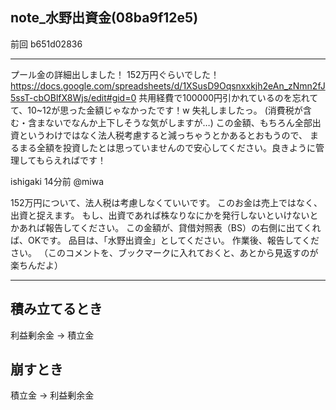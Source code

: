 note_水野出資金(08ba9f12e5)
---

前回 b651d02836

---

プール金の詳細出しました！ 152万円ぐらいでした！
https://docs.google.com/spreadsheets/d/1XSusD9Oqsnxxkjh2eAn_zNmn2fJ5ssT-cbOBlfX8Wjs/edit#gid=0
共用経費で100000円引かれているのを忘れてて、10~12が思った金額じゃなかったです！w 失礼しましたっ。
(消費税が含む・含まないでなんか上下しそうな気がしますが…)
この金額、もちろん全部出資というわけではなく法人税考慮すると減っちゃうとかあるとおもうので、
まるまる全額を投資したとは思っていませんので安心してください。良きように管理してもらえればです！

ishigaki
  14分前
@miwa

152万円について、法人税は考慮しなくていいです。
このお金は売上ではなく、出資と捉えます。
もし、出資であれば株なりなにかを発行しないといけないとかあれば報告してください。
この金額が、貸借対照表（BS）の右側に出てくれば、OKです。
品目は、「水野出資金」としてください。
作業後、報告してください。
（このコメントを、ブックマークに入れておくと、あとから見返すのが楽ちんだよ）

---

## 積み立てるとき
利益剰余金 → 積立金

## 崩すとき
積立金 → 利益剰余金


